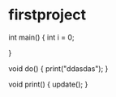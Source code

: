# firstproject
int main()
{
    int i = 0;
    
}

void do()
{
	print("ddasdas");
}

void print()
{
   update();
}
